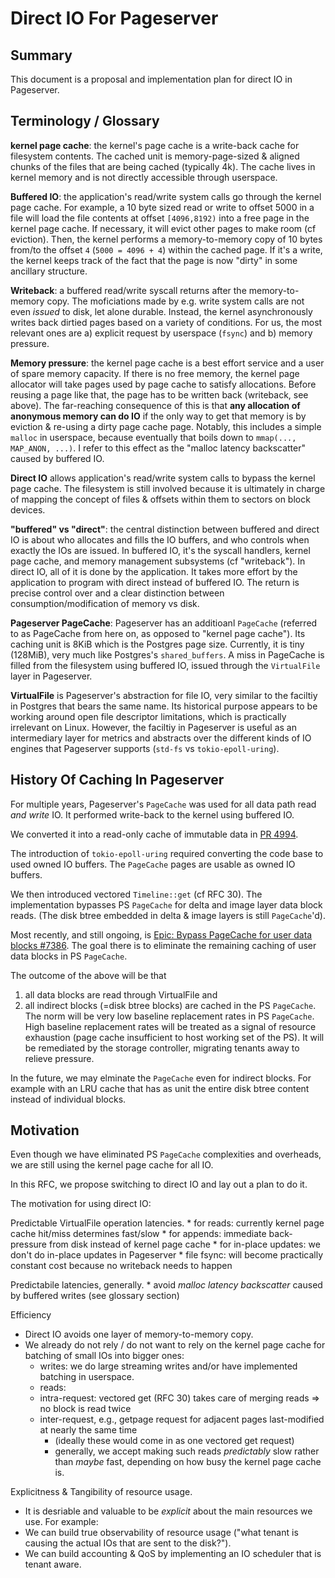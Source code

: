 # Direct IO For Pageserver

## Summary

This document is a proposal and implementation plan for direct IO in Pageserver.

## Terminology / Glossary

**kernel page cache**: the kernel's page cache is a write-back cache for filesystem contents.
The cached unit is memory-page-sized & aligned chunks of the files that are being cached (typically 4k).
The cache lives in kernel memory and is not directly accessible through userspace.

**Buffered IO**: the application's read/write system calls go through the kernel page cache.
For example, a 10 byte sized read or write to offset 5000 in a file will load the file contents
at offset `[4096,8192)` into a free page in the kernel page cache. If necessary, it will evict
other pages to make room (cf eviction). Then, the kernel performs a memory-to-memory copy of 10 bytes
from/to the offset `4` (`5000 = 4096 + 4`) within the cached page. If it's a write, the kernel keeps
track of the fact that the page is now "dirty" in some ancillary structure.

**Writeback**: a buffered read/write syscall returns after the memory-to-memory copy. The moficiations
made by e.g. write system calls are not even *issued* to disk, let alone durable. Instead, the kernel
asynchronously writes back dirtied pages based on a variety of conditions. For us, the most relevant
ones are a) explicit request by userspace (`fsync`) and b) memory pressure.

**Memory pressure**: the kernel page cache is a best effort service and a user of spare memory capacity.
If there is no free memory, the kernel page allocator will take pages used by page cache to satisfy allocations.
Before reusing a page like that, the page has to be written back (writeback, see above).
The far-reaching consequence of this is that **any allocation of anonymous memory can do IO** if the only
way to get that memory is by eviction & re-using a dirty page cache page.
Notably, this includes a simple `malloc` in userspace, because eventually that boils down to `mmap(..., MAP_ANON, ...)`.
I refer to this effect as the "malloc latency backscatter" caused by buffered IO.

**Direct IO** allows application's read/write system calls to bypass the kernel page cache. The filesystem
is still involved because it is ultimately in charge of mapping the concept of files & offsets within them
to sectors on block devices.

**"buffered" vs "direct"**: the central distinction between buffered and direct IO is about who allocates and
fills the IO buffers, and who controls when exactly the IOs are issued. In buffered IO, it's the syscall handlers,
kernel page cache, and memory management subsystems (cf "writeback"). In direct IO, all of it is done by
the application.
It takes more effort by the application to program with direct instead of buffered IO.
The return is precise control over and a clear distinction between consumption/modification of memory vs disk.

**Pageserver PageCache**: Pageserver has an additioanl `PageCache` (referred to as PageCache from here on, as opposed to "kernel page cache").
Its caching unit is 8KiB which is the Postgres page size.
Currently, it is tiny (128MiB), very much like Postgres's `shared_buffers`.
A miss in PageCache is filled from the filesystem using buffered IO, issued through the `VirtualFile` layer in Pageserver.

**VirtualFile** is Pageserver's abstraction for file IO, very similar to the faciltiy in Postgres that bears the same name.
Its historical purpose appears to be working around open file descriptor limitations, which is practically irrelevant on Linux.
However, the faciltiy in Pageserver is useful as an intermediary layer for metrics and abstracts over the different kinds of
IO engines that Pageserver supports (`std-fs` vs `tokio-epoll-uring`).

## History Of Caching In Pageserver

For multiple years, Pageserver's `PageCache` was used for all data path read _and write_ IO.
It performed write-back to the kernel using buffered IO.

We converted it into a read-only cache of immutable data in [PR 4994](https://github.com/neondatabase/neon/pull/4994).

The introduction of `tokio-epoll-uring` required converting the code base to used owned IO buffers.
The `PageCache` pages are usable as owned IO buffers.

We then introduced vectored `Timeline::get` (cf RFC 30).
The implementation bypasses PS `PageCache` for delta and image layer data block reads.
(The disk btree embedded in delta & image layers is still `PageCache`'d).

Most recently, and still ongoing, is [Epic: Bypass PageCache for user data blocks #7386](https://github.com/neondatabase/neon/issues/7386).
The goal there is to eliminate the remaining caching of user data blocks in PS `PageCache`.

The outcome of the above will be that
1. all data blocks are read through VirtualFile and
2. all indirect blocks (=disk btree blocks) are cached in the PS `PageCache`.
The norm will be very low baseline replacement rates in PS `PageCache`.
High baseline replacement rates will be treated as a signal of resource exhaustion (page cache insufficient to host working set of the PS).
It will be remediated by the storage controller, migrating tenants away to relieve pressure.

In the future, we may elminate the `PageCache` even for indirect blocks.
For example with an LRU cache that has as unit the entire disk btree content
instead of individual blocks.

## Motivation

Even though we have eliminated PS `PageCache` complexities and overheads, we are still using the kernel page cache for all IO.

In this RFC, we propose switching to direct IO and lay out a plan to do it.

The motivation for using direct IO:

Predictable VirtualFile operation latencies.
    * for reads: currently kernel page cache hit/miss determines fast/slow
    * for appends: immediate back-pressure from disk instead of kernel page cache
    * for in-place updates: we don't do in-place updates in Pageserver
    * file fsync: will become practically constant cost because no writeback needs to happen

Predictabile latencies, generally.
    * avoid *malloc latency backscatter* caused by buffered writes (see glossary section)

Efficiency
* Direct IO avoids one layer of memory-to-memory copy.
* We already do not rely / do not want to rely on the kernel page cache for batching of small IOs into bigger ones:
    * writes: we do large streaming writes and/or have implemented batching in userspace.
    * reads:
    * intra-request: vectored get (RFC 30) takes care of merging reads => no block is read twice
    * inter-request, e.g., getpage request for adjacent pages last-modified at nearly the same time
        * (ideally these would come in as one vectored get request)
        * generally, we accept making such reads *predictably* slow rather than *maybe* fast,
            depending on how busy the kernel page cache is.

Explicitness & Tangibility of resource usage.
* It is desriable and valuable to be *explicit* about the main resources we use. For example:
* We can build true observability of resource usage ("what tenant is causing the actual IOs that are sent to the disk?").
* We can build accounting & QoS by implementing an IO scheduler that is tenant aware.

